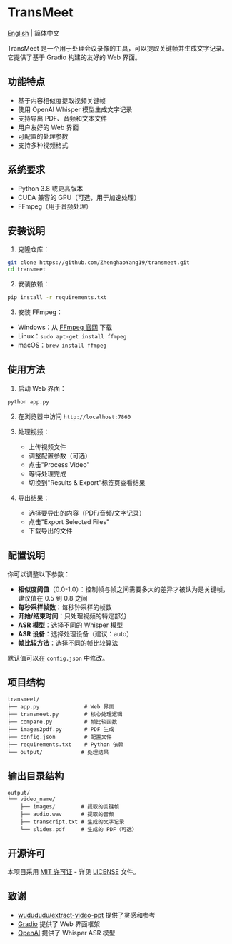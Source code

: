 # TransMeet

[English](README.md) | 简体中文

TransMeet 是一个用于处理会议录像的工具，可以提取关键帧并生成文字记录。它提供了基于 Gradio 构建的友好的 Web 界面。

## 功能特点

- 基于内容相似度提取视频关键帧
- 使用 OpenAI Whisper 模型生成文字记录
- 支持导出 PDF、音频和文本文件
- 用户友好的 Web 界面
- 可配置的处理参数
- 支持多种视频格式

## 系统要求

- Python 3.8 或更高版本
- CUDA 兼容的 GPU（可选，用于加速处理）
- FFmpeg（用于音频处理）

## 安装说明

1. 克隆仓库：
```bash
git clone https://github.com/ZhenghaoYang19/transmeet.git
cd transmeet
```

2. 安装依赖：
```bash
pip install -r requirements.txt
```

3. 安装 FFmpeg：
- Windows：从 [FFmpeg 官网](https://ffmpeg.org/download.html) 下载
- Linux：`sudo apt-get install ffmpeg`
- macOS：`brew install ffmpeg`

## 使用方法

1. 启动 Web 界面：
```bash
python app.py
```

2. 在浏览器中访问 `http://localhost:7860`

3. 处理视频：
   - 上传视频文件
   - 调整配置参数（可选）
   - 点击"Process Video"
   - 等待处理完成
   - 切换到"Results & Export"标签页查看结果

4. 导出结果：
   - 选择要导出的内容（PDF/音频/文字记录）
   - 点击"Export Selected Files"
   - 下载导出的文件

## 配置说明

你可以调整以下参数：

- **相似度阈值**（0.0-1.0）：控制帧与帧之间需要多大的差异才被认为是关键帧，建议值在 0.5 到 0.8 之间
- **每秒采样帧数**：每秒钟采样的帧数
- **开始/结束时间**：只处理视频的特定部分
- **ASR 模型**：选择不同的 Whisper 模型
- **ASR 设备**：选择处理设备（建议：auto）
- **帧比较方法**：选择不同的帧比较算法

默认值可以在 `config.json` 中修改。

## 项目结构

```
transmeet/
├── app.py              # Web 界面
├── transmeet.py        # 核心处理逻辑
├── compare.py          # 帧比较函数
├── images2pdf.py       # PDF 生成
├── config.json         # 配置文件
├── requirements.txt    # Python 依赖
└── output/            # 处理结果
```

## 输出目录结构

```
output/
└── video_name/
    ├── images/        # 提取的关键帧
    ├── audio.wav      # 提取的音频
    ├── transcript.txt # 生成的文字记录
    └── slides.pdf     # 生成的 PDF（可选）
```

## 开源许可

本项目采用 [MIT 许可证](LICENSE) - 详见 [LICENSE](LICENSE) 文件。

## 致谢

- [wudududu/extract-video-ppt](https://github.com/wudududu/extract-video-ppt/tree/master) 提供了灵感和参考
- [Gradio](https://www.gradio.app/) 提供了 Web 界面框架
- [OpenAI](https://openai.com/) 提供了 Whisper ASR 模型 